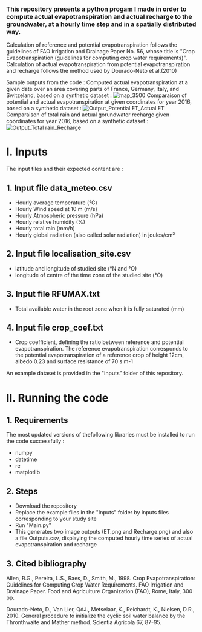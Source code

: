 ### This repository presents a python progam I made in order to compute actual evapotranspiration and actual recharge to the groundwater, at a hourly time step and in a spatially distributed way.
Calculation of reference and potential evapotranspiration follows the guidelines of FAO Irrigation and Drainage Paper No. 56, whose title is "Crop
Evapotranspiration (guidelines for computing crop water requirements)". Calculation of actual evapotranspiration from potential evapotranspiration and recharge follows the method used by Dourado-Neto et al.(2010)

Sample outputs from the code :
Computed actual evapotranspiration at a given date over an area covering parts of France, Germany, Italy, and Switzeland, based on a synthetic dataset :
![map_3500](https://user-images.githubusercontent.com/67539849/184679707-7fa19ae4-24de-42d8-a297-5ed89b4b0669.png)
Comparaison of potential and actual evapotranspiration at given coordinates for year 2016, based on a synthetic dataset :
![Output_Potential ET_Actual ET](https://user-images.githubusercontent.com/67539849/184679733-72a50352-8cb0-4bbb-831a-2d7732066ad6.png)
Comparaison of total rain and actual gorundwater recharge given coordinates for year 2016, based on a synthetic dataset :
![Output_Total rain_Recharge](https://user-images.githubusercontent.com/67539849/184679737-ac805174-6f44-4388-b0a8-2af7a938247e.png)

# **I.	Inputs**

The input files and their expected content are :
## 1. Input file data_meteo.csv
- Hourly average temperature (°C)
- Hourly Wind speed at 10 m (m/s)
- Hourly Atmospheric pressure (hPa)
- Hourly relative humidity (%)
- Hourly total rain (mm/h)
- Hourly global radiation (also called solar radiation) in joules/cm²
## 2. Input file localisation_site.csv
- latitude and longitude of studied site (°N and °O)
- longitude of centre of the time zone of the studied site (°O)
## 3. Input file RFUMAX.txt
- Total available water in the root zone when it is fully saturated (mm)
## 4. Input file crop_coef.txt
- Crop coefficient, defining the ratio between reference and potential evapotranspiration. The reference evapotranspiration corresponds to the potential evapotranspiration of a reference crop of height 12cm, albedo 0.23 and surface resistance of 70 s m-1

An example dataset is provided in the "Inputs" folder of this repository.

# **II.	Running the code**
  ## 1. Requirements
The most updated versions of thefollowing libraries must be installed to run the code successfully :
- numpy
- datetime
- re
- matplotlib

 ## 2. Steps
- Download the repository
- Replace the example files in the "Inputs" folder by inputs files corresponding to your study site
- Run "Main.py"
- This generates two image outputs (ET.png and Recharge.png) and also a file Outputs.csv, displaying the computed hourly time series of actual evapotranspiration and recharge
  
 ## 3. Cited bibliography
  
Allen, R.G., Pereira, L.S., Raes, D., Smith, M., 1998. Crop Evapotranspiration: Guidelines for Computing Crop Water Requirements. FAO Irrigation and Drainage Paper. Food and Agriculture Organization (FAO), Rome, Italy, 300 pp.

Dourado-Neto, D., Van Lier, QdJ., Metselaar, K., Reichardt, K., Nielsen, D.R., 2010. General procedure to initialize the cyclic soil water balance by the Thronthwaite and Mather method. Scientia Agricola 67, 87-95.
  
